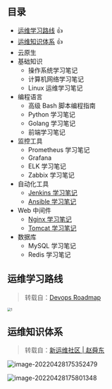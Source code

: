 ## 目录

- [运维学习路线](#运维学习路线) :+1:
- [运维知识体系](#运维知识体系) :+1:
- 云原生
- 基础知识
  - 操作系统学习笔记
  - 计算机网络学习笔记
  - Linux 运维学习笔记
- 编程语言
  - 高级 Bash 脚本编程指南
  - Python 学习笔记
  - Golang 学习笔记
  - 前端学习笔记
- 监控工具
  - Prometheus 学习笔记
  - Grafana
  - ELK 学习笔记
  - Zabbix 学习笔记
- 自动化工具
  - [Jenkins 学习笔记](https://clay-wangzhi.com/automate/jenkins)
  - [Ansible 学习笔记](https://clay-wangzhi.com/automate/ansible)
- Web 中间件
  - [Nginx 学习笔记](https://clay-wangzhi.com/web/nginx/)
  - [Tomcat 学习笔记](https://clay-wangzhi.com/web/tomcat/)
- 数据库
  - MySQL 学习笔记
  - Redis 学习笔记

## 运维学习路线

> 转载自：[Devops Roadmap](https://roadmap.sh/devops)

 <img src="https://clay-blog.oss-cn-shanghai.aliyuncs.com/img/1.jpg" alt="1" style="zoom:50%;" />

## 运维知识体系

> 转载自：[新运维社区 | 赵舜东](https://www.unixhot.com/page/ops)

 ![image-20220428175352479](https://clay-blog.oss-cn-shanghai.aliyuncs.com/img/image-20220428175352479.png)

![image-20220428175801348](https://clay-blog.oss-cn-shanghai.aliyuncs.com/img/image-20220428175801348.png)

